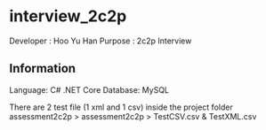 # interview_2c2p

Developer : Hoo Yu Han 
Purpose : 2c2p Interview

## Information
Language: C# .NET Core 
Database: MySQL 

There are 2 test file (1 xml and 1 csv) inside the project folder
assessment2c2p > assessment2c2p > TestCSV.csv & TestXML.csv

